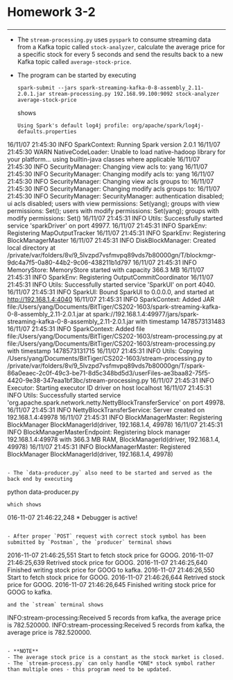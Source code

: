 # Homework 3-2

###
-----
- The `stream-processing.py` uses `pyspark` to consume streaming data from a Kafka topic called `stock-analyzer`, calculate the average price for a specific stock for every 5 seconds and send the results back to a new Kafka topic called `average-stock-price`.

- The program can be started by executing
  ```
  spark-submit --jars spark-streaming-kafka-0-8-assembly_2.11-2.0.1.jar stream-processing.py 192.168.99.100:9092 stock-analyzer average-stock-price
  ```
  shows
  ```
  Using Spark's default log4j profile: org/apache/spark/log4j-defaults.properties
16/11/07 21:45:30 INFO SparkContext: Running Spark version 2.0.1
16/11/07 21:45:30 WARN NativeCodeLoader: Unable to load native-hadoop library for your platform... using builtin-java classes where applicable
16/11/07 21:45:30 INFO SecurityManager: Changing view acls to: yang
16/11/07 21:45:30 INFO SecurityManager: Changing modify acls to: yang
16/11/07 21:45:30 INFO SecurityManager: Changing view acls groups to:
16/11/07 21:45:30 INFO SecurityManager: Changing modify acls groups to:
16/11/07 21:45:30 INFO SecurityManager: SecurityManager: authentication disabled; ui acls disabled; users  with view permissions: Set(yang); groups with view permissions: Set(); users  with modify permissions: Set(yang); groups with modify permissions: Set()
16/11/07 21:45:31 INFO Utils: Successfully started service 'sparkDriver' on port 49977.
16/11/07 21:45:31 INFO SparkEnv: Registering MapOutputTracker
16/11/07 21:45:31 INFO SparkEnv: Registering BlockManagerMaster
16/11/07 21:45:31 INFO DiskBlockManager: Created local directory at /private/var/folders/8v/9_5lvzpd7vsfmvpq89vds7b80000gn/T/blockmgr-9dc4a7f5-0a80-44b2-9c06-438211b1d797
16/11/07 21:45:31 INFO MemoryStore: MemoryStore started with capacity 366.3 MB
16/11/07 21:45:31 INFO SparkEnv: Registering OutputCommitCoordinator
16/11/07 21:45:31 INFO Utils: Successfully started service 'SparkUI' on port 4040.
16/11/07 21:45:31 INFO SparkUI: Bound SparkUI to 0.0.0.0, and started at http://192.168.1.4:4040
16/11/07 21:45:31 INFO SparkContext: Added JAR file:/Users/yang/Documents/BitTiger/CS202-1603/spark-streaming-kafka-0-8-assembly_2.11-2.0.1.jar at spark://192.168.1.4:49977/jars/spark-streaming-kafka-0-8-assembly_2.11-2.0.1.jar with timestamp 1478573131483
16/11/07 21:45:31 INFO SparkContext: Added file file:/Users/yang/Documents/BitTiger/CS202-1603/stream-processing.py at file:/Users/yang/Documents/BitTiger/CS202-1603/stream-processing.py with timestamp 1478573131715
16/11/07 21:45:31 INFO Utils: Copying /Users/yang/Documents/BitTiger/CS202-1603/stream-processing.py to /private/var/folders/8v/9_5lvzpd7vsfmvpq89vds7b80000gn/T/spark-86a0eaec-2c0f-49c3-be71-8d5c348bd5d3/userFiles-ae3baa82-75f5-4420-9e38-347eaa1bf3bc/stream-processing.py
16/11/07 21:45:31 INFO Executor: Starting executor ID driver on host localhost
16/11/07 21:45:31 INFO Utils: Successfully started service 'org.apache.spark.network.netty.NettyBlockTransferService' on port 49978.
16/11/07 21:45:31 INFO NettyBlockTransferService: Server created on 192.168.1.4:49978
16/11/07 21:45:31 INFO BlockManagerMaster: Registering BlockManager BlockManagerId(driver, 192.168.1.4, 49978)
16/11/07 21:45:31 INFO BlockManagerMasterEndpoint: Registering block manager 192.168.1.4:49978 with 366.3 MB RAM, BlockManagerId(driver, 192.168.1.4, 49978)
16/11/07 21:45:31 INFO BlockManagerMaster: Registered BlockManager BlockManagerId(driver, 192.168.1.4, 49978)
  ```

- The `data-producer.py` also need to be started and served as the back end by executing
  ```
  python data-producer.py
  ```
  which shows
  ```
  016-11-07 21:46:22,248  * Debugger is active!
  ```

- After proper `POST` request with correct stock symbol has been submitted by `Postman`, the `producer` terminal shows
  ```
  2016-11-07 21:46:25,551 Start to fetch stock price for GOOG.
2016-11-07 21:46:25,639 Retrived stock price for GOOG.
2016-11-07 21:46:25,640 Finished writing stock price for GOOG to kafka.
2016-11-07 21:46:26,550 Start to fetch stock price for GOOG.
2016-11-07 21:46:26,644 Retrived stock price for GOOG.
2016-11-07 21:46:26,645 Finished writing stock price for GOOG to kafka.
  ```
  and the `stream` terminal shows
  ```
  INFO:stream-processing:Received 5 records from kafka, the average price is 782.520000.
INFO:stream-processing:Received 5 records from kafka, the average price is 782.520000.
  ```

- **NOTE**
  - The average stock price is a constant as the stock market is closed.
  - The `stream-process.py` can only handle *ONE* stock symbol rather than multiple ones - this program need to be updated.
